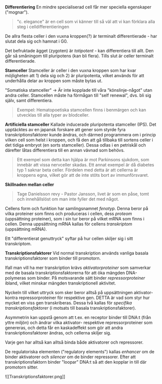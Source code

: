 **Differentiering**
En mindre specialiserad cell får mer speciella egenskaper ("mognar").

> "c. elegance" är en cell som vi känner till så väl att vi kan förklara alla steg i celldifferentieringen

De allra flesta celler i den vuxna kroppen(?) är terminalt differentierade - har slutat dela sig och hamnat i G0.

Det befruktade ägget (zygoten) är *totipotent* - kan differentiera till allt. Den går så småningom till pluripotens (kan bli flera). Tills slut är celler terminalt differentierade.

**Stamceller**
Stamceller är celler i den vuxna kroppen som har kvar möjligheten att 1) dela sig och 2) är pluripotenta, vilket används för att underhålla delar av kroppen som måste bytas ut.

"Somatiska stamceller" -> Är inte kopplade till våra "könslinje-något" utan andra celler. Stamcellen måste ha förmågan till "self renewal", dvs. bli sig själv, samt differentiera.

> Exempel: Hematopoetiska stamcellen finns i benmärgen och kan utvecklas till alla typer av blodceller.

**Artificiella stamceller**
Kallade inducerade pluripotenta stamceller (IPS). Det upptäcktes av en japansk forskare att gener som styrde fyra transkriptionsfaktorer kunde ändras, och därmed programmera om i princip vilken cell som helst i kroppen, och få den att gå tillbaka till sortens celler i det tidiga embryot (en sorts stamceller). Dessa odlas i en petriskål och därefter låtas differentiera till en annan vävnad som behövs.

> Ett exempel som detta kan hjälpa är mot Parkinsons sjukdom, som innebär att vissa nervceller skadas. Ett annat exempel är då diabetes typ 1 saknar beta celler. Fördelen med detta är att cellerna är kroppens egna, vilket gör att de inte stöts bort av immunförsvaret.

**Skillnaden mellan celler**
>Tage Danielsson revy - Pastor Jansson, livet är som en påse, tomt och innehållslöst om man inte fyller det med något.

Cellens form och funktion har samlingsnamnet *fenotyp*. Denna beror på vilka proteiner som finns och produceras i cellen, dess *proteom* (uppsättning proteiner), som i sin tur beror på vilket mRNA som finns i cellen. Denna uppsättning mRNA kallas för cellens *transkriptom* (uppsättning mRNA).

Ett "differentierat genuttryck" syftar på hur cellen skiljer sig i sitt transkriptom.

**Transkriptionsfaktorer**
Vid normal transkription används vanliga basala transkriptionsfaktorer som binder till promotorn.

Ifall man vill ha mer transkription krävs *aktivatorproteiner* som samverkar med de basala transkriptionsfaktorerna för att öka mängden DNA-polymeras som binder. På motsvarande sätt binder *repressorproteiner* ibland, vilket minskar mängden transkriptionell aktivitet.

Nyckeln till vilket uttryck som sker beror alltså på uppsättningen aktivator- kontra repressorproteiner för respektive gen. DETTA är vad som styr hur mycket en viss gen transkriberas. Dessa två kallas för *specifika transkriptionsfaktorer* (i motsats till basala transkriptionsfaktorer).

Asymmetrin kan uppstå genom att t.ex. en receptor binder till DNA:t (från yttre miljön) och ändrar vilka aktivator- respektive repressorproteiner som genereras, och detta får en kaskadeffekt som gör att andra transkriptionsfaktorer ändras, och cellerna skiljer sig.

Varje gen har alltså kan alltså binda både aktivatorer och repressorer.

De regulatoriska elementen ("regulatory elements") kallas *enhancer* om de binder aktivatorer och *silencer* om de binder repressorer. Efter att transkriptionsfaktorn binder "loopar" DNA:t så att den kopplar in till där promotorn sitter.

![[Transkriptionsfaktorer.png]]